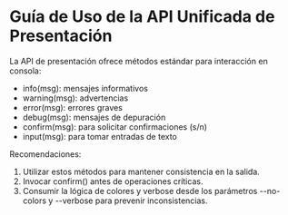# Guía de Uso de la API Unificada de Presentación

La API de presentación ofrece métodos estándar para interacción en consola:

- info(msg): mensajes informativos  
- warning(msg): advertencias  
- error(msg): errores graves  
- debug(msg): mensajes de depuración  
- confirm(msg): para solicitar confirmaciones (s/n)  
- input(msg): para tomar entradas de texto

Recomendaciones:
1. Utilizar estos métodos para mantener consistencia en la salida.  
2. Invocar confirm() antes de operaciones críticas.  
3. Consumir la lógica de colores y verbose desde los parámetros --no-colors y --verbose para prevenir inconsistencias.
